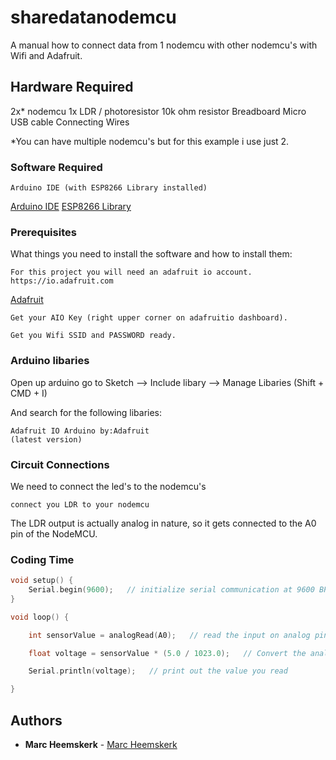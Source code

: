 # sharedatanodemcu

A manual how to connect data from 1 nodemcu with other nodemcu's with Wifi and Adafruit.



## Hardware Required

2x* nodemcu
1x LDR / photoresistor
10k ohm resistor
Breadboard
Micro USB cable
Connecting Wires

*You can have multiple nodemcu's but for this example i use just 2.



### Software Required

```
Arduino IDE (with ESP8266 Library installed)
```

[Arduino IDE](https://www.arduino.cc/en/main/software)
[ESP8266 Library](http://arduino.esp8266.com/stable/package_esp8266com_index.json)



### Prerequisites

What things you need to install the software and how to install them:
```
For this project you will need an adafruit io account.
https://io.adafruit.com
```

[Adafruit](https://io.adafruit.com)

```
Get your AIO Key (right upper corner on adafruitio dashboard).
```
```
Get you Wifi SSID and PASSWORD ready.
```


### Arduino libaries

Open up arduino go to Sketch --> Include libary --> Manage Libaries
(Shift + CMD + I)

And search for the following libaries:

```
Adafruit IO Arduino by:Adafruit
(latest version)
```


### Circuit Connections

We need to connect the led's to the nodemcu's


```
connect you LDR to your nodemcu
```

The LDR output is actually analog in nature, so it gets connected to the A0 pin of the NodeMCU.



### Coding Time

```C
void setup() {
	Serial.begin(9600);   // initialize serial communication at 9600 BPS
}
```
```C
void loop() {

	int sensorValue = analogRead(A0);   // read the input on analog pin 0

	float voltage = sensorValue * (5.0 / 1023.0);   // Convert the analog reading (which goes from 0 - 1023) to a voltage (0 - 5V)

	Serial.println(voltage);   // print out the value you read

}
```



## Authors

* **Marc Heemskerk** - [Marc Heemskerk](https://github.com/X-Track)
